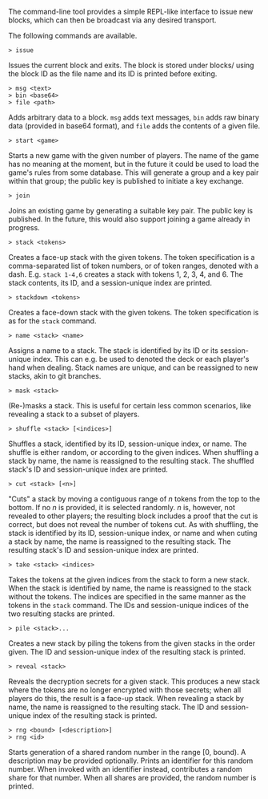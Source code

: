The command-line tool provides a simple REPL-like interface to issue new blocks,
which can then be broadcast via any desired transport.

The following commands are available.

    > issue

Issues the current block and exits. The block is stored under blocks/ using the
block ID as the file name and its ID is printed before exiting.

    > msg <text>
    > bin <base64>
    > file <path>

Adds arbitrary data to a block. `msg` adds text messages, `bin` adds raw binary
data (provided in base64 format), and `file` adds the contents of a given file.

    > start <game>

Starts a new game with the given number of players. The name of the game has no
meaning at the moment, but in the future it could be used to load the game's
rules from some database. This will generate a group and a key pair within that
group; the public key is published to initiate a key exchange.

    > join

Joins an existing game by generating a suitable key pair. The public key is
published. In the future, this would also support joining a game already in
progress.

    > stack <tokens>

Creates a face-up stack with the given tokens. The token specification is a
comma-separated list of token numbers, or of token ranges, denoted with a dash.
E.g. `stack 1-4,6` creates a stack with tokens 1, 2, 3, 4, and 6. The stack
contents, its ID, and a session-unique index are printed.

    > stackdown <tokens>

Creates a face-down stack with the given tokens. The token specification is as
for the `stack` command.

    > name <stack> <name>

Assigns a name to a stack. The stack is identified by its ID or its
session-unique index. This can e.g. be used to denoted the deck or each player's
hand when dealing. Stack names are unique, and can be reassigned to new stacks,
akin to git branches.

    > mask <stack>

(Re-)masks a stack. This is useful for certain less common scenarios, like
revealing a stack to a subset of players.

    > shuffle <stack> [<indices>]

Shuffles a stack, identified by its ID, session-unique index, or name. The
shuffle is either random, or according to the given indices. When shuffling a
stack by name, the name is reassigned to the resulting stack. The shuffled
stack's ID and session-unique index are printed.

    > cut <stack> [<n>]

"Cuts" a stack by moving a contiguous range of *n* tokens from the top to the
bottom. If no *n* is provided, it is selected randomly. *n* is, however, not
revealed to other players; the resulting block includes a proof that the cut is
correct, but does not reveal the number of tokens cut. As with shuffling, the
stack is identified by its ID, session-unique index, or name and when cuting a
stack by name, the name is reassigned to the resulting stack. The resulting
stack's ID and session-unique index are printed.

    > take <stack> <indices>

Takes the tokens at the given indices from the stack to form a new stack. When
the stack is identified by name, the name is reassigned to the stack without the
tokens. The indices are specified in the same manner as the tokens in the
`stack` command. The IDs and session-unique indices of the two resulting stacks
are printed.

    > pile <stack>...

Creates a new stack by piling the tokens from the given stacks in the order
given. The ID and session-unique index of the resulting stack is printed.

    > reveal <stack>

Reveals the decryption secrets for a given stack. This produces a new stack
where the tokens are no longer encrypted with those secrets; when all players do
this, the result is a face-up stack. When revealing a stack by name, the name is
reassigned to the resulting stack. The ID and session-unique index of the
resulting stack is printed.

    > rng <bound> [<description>]
    > rng <id>

Starts generation of a shared random number in the range [0, bound). A
description may be provided optionally. Prints an identifier for this random
number. When invoked with an identifier instead, contributes a random share
for that number. When all shares are provided, the random number is printed.

